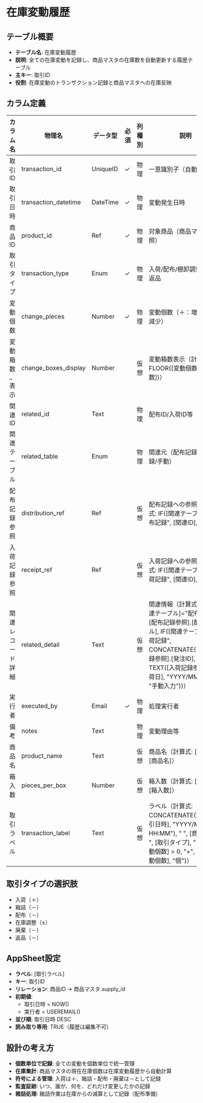 # 在庫変動履歴

## テーブル概要
- **テーブル名**: 在庫変動履歴
- **説明**: 全ての在庫変動を記録し、商品マスタの在庫数を自動更新する履歴テーブル
- **主キー**: 取引ID
- **役割**: 在庫変動のトランザクション記録と商品マスタへの在庫反映

## カラム定義

| カラム名 | 物理名 | データ型 | 必須 | 列種別 | 説明 |
|---------|--------|----------|------|--------|------|
| 取引ID | transaction_id | UniqueID | ✓ | 物理 | 一意識別子（自動生成） |
| 取引日時 | transaction_datetime | DateTime | ✓ | 物理 | 変動発生日時 |
| 商品ID | product_id | Ref | ✓ | 物理 | 対象商品（商品マスタ参照） |
| 取引タイプ | transaction_type | Enum | ✓ | 物理 | 入荷/配布/棚卸調整/廃棄/返品 |
| 変動個数 | change_pieces | Number | ✓ | 物理 | 変動個数（＋：増加、－：減少） |
| 変動箱数_表示 | change_boxes_display | Number | | 仮想 | 変動箱数表示（計算式: FLOOR([変動個数] / [箱入数])） |
| 関連ID | related_id | Text | | 物理 | 配布ID/入荷ID等 |
| 関連テーブル | related_table | Enum | | 物理 | 関連元（配布記録/入荷記録/手動） |
| 配布記録参照 | distribution_ref | Ref | | 仮想 | 配布記録への参照（計算式: IF([関連テーブル]="配布記録", [関連ID], "")） |
| 入荷記録参照 | receipt_ref | Ref | | 仮想 | 入荷記録への参照（計算式: IF([関連テーブル]="入荷記録", [関連ID], "")） |
| 関連レコード詳細 | related_detail | Text | | 仮想 | 関連情報（計算式: IF([関連テーブル]="配布記録", [配布記録参照].[配布ラベル], IF([関連テーブル]="入荷記録", CONCATENATE([入荷記録参照].[発注ID], " ", TEXT([入荷記録参照].[入荷日], "YYYY/MM/DD")), "手動入力"))） |
| 実行者 | executed_by | Email | ✓ | 物理 | 処理実行者 |
| 備考 | notes | Text | | 物理 | 変動理由等 |
| 商品名 | product_name | Text | | 仮想 | 商品名（計算式: [商品ID].[商品名]） |
| 箱入数 | pieces_per_box | Number | | 仮想 | 箱入数（計算式: [商品ID].[箱入数]） |
| 取引ラベル | transaction_label | Text | | 仮想 | ラベル（計算式: CONCATENATE(TEXT([取引日時], "YYYY/MM/DD HH:MM"), " ", [商品名], " ", [取引タイプ], " ", IF([変動個数] > 0, "+", ""), [変動個数], "個")） |

## 取引タイプの選択肢
- 入荷（＋）
- 箱詰（－）
- 配布（－）
- 在庫調整（±）
- 廃棄（－）
- 返品（－）

## AppSheet設定
- **ラベル**: [取引ラベル]
- **キー**: 取引ID
- **リレーション**: 商品ID → 商品マスタ.supply_id
- **初期値**:
  - 取引日時 = NOW()
  - 実行者 = USEREMAIL()
- **並び順**: 取引日時 DESC
- **読み取り専用**: TRUE（履歴は編集不可）

## 設計の考え方
- **個数単位で記録**: 全ての変動を個数単位で統一管理
- **在庫集計**: 商品マスタの現在在庫個数は在庫変動履歴から自動計算
- **符号による管理**: 入荷は＋、箱詰・配布・廃棄は－として記録
- **監査証跡**: いつ、誰が、何を、どれだけ変更したかの記録
- **箱詰処理**: 箱詰作業は在庫からの減算として記録（配布準備）
